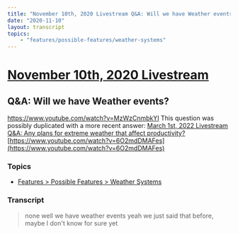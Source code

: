 ```yaml
---
title: "November 10th, 2020 Livestream Q&A: Will we have Weather events?"
date: "2020-11-10"
layout: transcript
topics:
    - "features/possible-features/weather-systems"
---
```

# [November 10th, 2020 Livestream](../2020-11-10.md)
## Q&A: Will we have Weather events?
https://www.youtube.com/watch?v=MzWzCnmbkYI
This question was possibly duplicated with a more recent answer: [March 1st, 2022 Livestream Q&A: Any plans for extreme weather that affect productivity?](./yt-6O2mdDMAFes.md) [https://www.youtube.com/watch?v=6O2mdDMAFes](https://www.youtube.com/watch?v=6O2mdDMAFes)


### Topics
* [Features > Possible Features > Weather Systems](../topics/features/possible-features/weather-systems.md)

### Transcript

> none well we have weather events yeah we just said that before, maybe I don't know for sure yet
